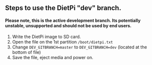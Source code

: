 ## Steps to use the DietPi "dev" branch.
#### Please note, this is the active development branch. Its potentially unstable, unsupported and should not be used by end users.

1. Write the DietPi image to SD card.
2. Open the file on the 1st partition ```/boot/dietpi.txt```
3. Change ```DEV_GITBRANCH=master``` to ```DEV_GITBRANCH=dev``` (located at the bottom of file)
4. Save the file, eject media and power on.